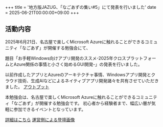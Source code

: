 +++
title = '地方版JAZUG、「なごあずの集い#5」にて発表を行いました'
date = 2025-06-21T00:00:00+09:00
+++
## 活動内容

2025年6月21日、名古屋で楽しくMicrosoft Azureに触れることができるコミュニティ「なごあず」が開催する勉強会にて、

題目「お手軽Windows向けアプリ開発のススメ-2025年クロスプラットフォームとAzure関係の事情と小さく始めるGUI開発-」の発表を行いました。

以前作成したアプリとAzureのアーキテクチャ事情、Windowsアプリ開発とクラウド技術、生成AIなどによるネイティブアプリ開発諸々を共有させていただきました。
[アウトプット](https://github.com/Shinyame/win-mgr)

本勉強会は、名古屋で楽しくMicrosoft Azureに触れることができるコミュニティ「なごあず」が開催する勉強会です。
初心者から経験者まで、幅広い層が気軽に参加できるイベントとなっています。

[詳細はこちら](https://75az.connpass.com/event/353970)
[運営側による登壇画像](https://x.com/ueponx/status/1936317226598248653?s=46)

